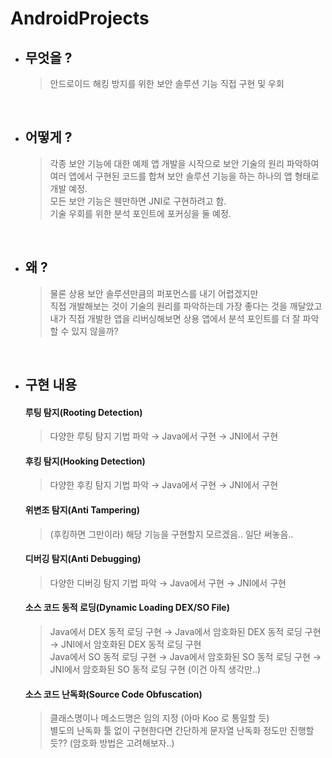 # AndroidProjects

* ## 무엇을 ?
  > 안드로이드 해킹 방지를 위한 보안 솔루션 기능 직접 구현 및 우회  

&nbsp;
* ## 어떻게 ?
  > 각종 보안 기능에 대한 예제 앱 개발을 시작으로 보안 기술의 원리 파악하여  
  > 여러 앱에서 구현된 코드를 합쳐 보안 솔루션 기능을 하는 하나의 앱 형태로 개발 예정.  
  > 모든 보안 기능은 웬만하면 JNI로 구현하려고 함.  
  > 기술 우회를 위한 분석 포인트에 포커싱을 둘 예정.

&nbsp;
* ## 왜 ?
  > 물론 상용 보안 솔루션만큼의 퍼포먼스를 내기 어렵겠지만  
  > 직접 개발해보는 것이 기술의 원리를 파악하는데 가장 좋다는 것을 깨달았고  
  > 내가 직접 개발한 앱을 리버싱해보면 상용 앱에서 분석 포인트를 더 잘 파악할 수 있지 않을까?

&nbsp;
* ## 구현 내용
  #### 루팅 탐지(Rooting Detection)  
  > 다양한 루팅 탐지 기법 파악 → Java에서 구현 → JNI에서 구현  

  #### 후킹 탐지(Hooking Detection)  
  > 다양한 후킹 탐지 기법 파악 → Java에서 구현 → JNI에서 구현  
  
  #### 위변조 탐지(Anti Tampering)  
  > (후킹하면 그만이라) 해당 기능을 구현할지 모르겠음.. 일단 써놓음..  
  
  #### 디버깅 탐지(Anti Debugging)  
  > 다양한 디버깅 탐지 기법 파악 → Java에서 구현 → JNI에서 구현  
  
  #### 소스 코드 동적 로딩(Dynamic Loading DEX/SO File)  
  > Java에서 DEX 동적 로딩 구현 → Java에서 암호화된 DEX 동적 로딩 구현 → JNI에서 암호화된 DEX 동적 로딩 구현  
  > Java에서 SO 동적 로딩 구현 → Java에서 암호화된 SO 동적 로딩 구현 → JNI에서 암호화된 SO 동적 로딩 구현 (이건 아직 생각만..)  
  
   #### 소스 코드 난독화(Source Code Obfuscation)  
  > 클래스명이나 메소드명은 임의 지정 (아마 Koo 로 통일할 듯)  
  > 별도의 난독화 툴 없이 구현한다면 간단하게 문자열 난독화 정도만 진행할 듯?? (암호화 방법은 고려해보자..)  
